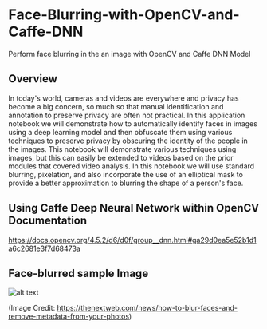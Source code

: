# Face-Blurring-with-OpenCV-and-Caffe-DNN
Perform face blurring in the an image with OpenCV and Caffe DNN Model

## Overview
In today's world, cameras and videos are everywhere and privacy has become a big concern, so much so that manual identification and annotation to preserve privacy are often not practical. In this application notebook we will demonstrate how to automatically identify faces in images using a deep learning model and then obfuscate them using various techniques to preserve privacy by obscuring the identity of the people in the images. This notebook will demonstrate various techniques using images, but this can easily be extended to videos based on the prior modules that covered video analysis. In this notebook we will use standard blurring, pixelation, and also incorporate the use of an elliptical mask to provide a better approximation to blurring the shape of a person's face.

## Using Caffe Deep Neural Network within OpenCV Documentation
https://docs.opencv.org/4.5.2/d6/d0f/group__dnn.html#ga29d0ea5e52b1d1a6c2681e3f7d68473a

## Face-blurred sample Image
![alt text](https://img-cdn.tnwcdn.com/image?fit=1280%2C720&url=https%3A%2F%2Fcdn0.tnwcdn.com%2Fwp-content%2Fblogs.dir%2F1%2Ffiles%2F2020%2F06%2Fimage-scrubber-feat.jpg&signature=eb845999a781333ad70c66cbcb0db6a7)

(Image Credit: https://thenextweb.com/news/how-to-blur-faces-and-remove-metadata-from-your-photos)
